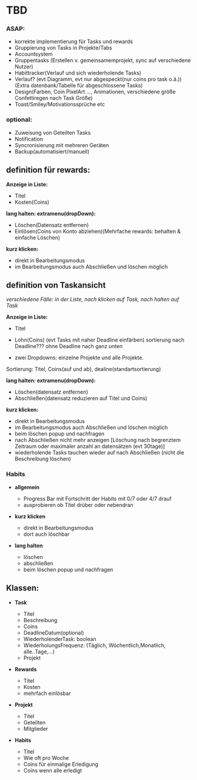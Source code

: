 # TBD
### ASAP:

- korrekte implementierung für Tasks und rewards
- Gruppierung von Tasks in Projekte/Tabs
- Accountsystem
- Gruppentasks (Erstellen v. gemeinsamemprojekt, sync auf verschiedene Nutzer)
- Habittracker(Verlauf und sich wiederholende Tasks)
- Verlauf? (evt Diagramm, evt nur abgespeckt(nur coins pro task o.ä.))(Extra datenbank/Tabelle für abgeschlossene Tasks)
- Design(Farben, Coin PixelArt ..., Animationen, verschiedene größe Confettiregen nach Task Größe)
- Toast/Smiley/Motivationssprüche etc

### optional:
- Zuweisung von Geteilten Tasks
- Notification
- Syncronisierung mit mehreren Geräten
- Backup(automatisiert/manuell)


## definition für rewards:
**Anzeige in Liste:**
- Titel
- Kosten(Coins)

**lang halten: extramenu(dropDown):**
- Löschen(Datensatz entfernen)
- Einlösen(Coins von Konto abziehen)(Mehrfache rewards: behalten & einfache Löschen)

**kurz klicken:**
- direkt in Bearbeitungsmodus
- im Bearbeitungsmodus auch Abschließen und löschen möglich

## definition von Taskansicht

*verschiedene Fälle: in der Liste, nach klicken auf Task, nach halten auf Task*

**Anzeige in Liste:**

- Titel
- Lohn(Coins)
    (evt Tasks mit naher Deadline einfärben)
    sortierung nach Deadline??? ohne Deadline nach ganz unten

- zwei Dropdowns:
einzelne Projekte und alle Projekte.

Sortierung:
Titel, Coins(auf und ab), dealine(standartsortierung)

**lang halten: extramenu(dropDown):**
- Löschen(datensatz entfernen)
- Abschließen(datensatz reduzieren auf Titel und Coins)

**kurz klicken:**
- direkt in Bearbeitungsmodus
- im Bearbeitungsmodus auch Abschließen und löschen möglich
- beim löschen popup und nachfragen
- nach Abschließen nicht mehr anzeigen [Löschung  nach begrenztem Zeitraum oder maximaler anzahl an datensätzen (evt 30tage)]
- wiederholende Tasks tauchen wieder auf nach Abschließen (nicht die Beschreibung löschen)

### Habits
- **allgemein**
  - Progress Bar mit Fortschritt der Habits mit 0/7 oder 4/7 drauf
  - ausprobieren ob Titel drüber oder nebendran
- **kurz klicken**
  - direkt in Bearbeitungsmodus
  - dort auch löschbar

- **lang halten**
  - löschen
  - abschließen
  - beim löschen popup und nachfragen






## Klassen:

- **Task**
  - Titel
  - Beschreibung
  - Coins
  - DeadlineDatum(optional)
  - WiederholenderTask: boolean
  - WiederholungsFrequenz: (Täglich, Wöchentlich,Monatlich, alle..Tage,...)
  - Projekt

- **Rewards**
  - Titel
  - Kosten
  - mehrfach einlösbar

- **Projekt**
  - Titel
  - Geteilten
  -  Mitglieder

- **Habits**
  - Titel
  - Wie oft pro Woche
  - Coins für einmalige Erledigung
  - Coins wenn alle erledigt
